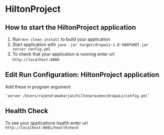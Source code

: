 # HiltonProject

How to start the HiltonProject application
---

1. Run `mvn clean install` to build your application
1. Start application with `java -jar target/dropwiz-1.0-SNAPSHOT.jar server config.yml`
1. To check that your application is running enter url `http://localhost:8080`


## Edit Run Configuration: HiltonProject application
Add these in program argument

    `server /Users/rajendramaharjan/hiltonpraveen/dropwiz/config.yml`


Health Check
---

To see your applications health enter url `http://localhost:8081/healthcheck`
